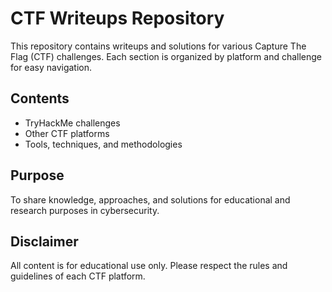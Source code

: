 # CTF Writeups Repository

This repository contains writeups and solutions for various Capture The Flag (CTF) challenges. Each section is organized by platform and challenge for easy navigation.

## Contents
- TryHackMe challenges
- Other CTF platforms
- Tools, techniques, and methodologies

## Purpose
To share knowledge, approaches, and solutions for educational and research purposes in cybersecurity.

## Disclaimer
All content is for educational use only. Please respect the rules and guidelines of each CTF platform.
